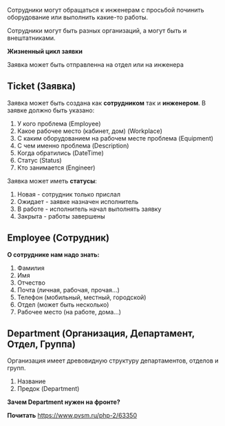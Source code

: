 Сотрудники могут обращаться к инженерам с просьбой починить оборудование или выполнить какие-то работы. 

Сотрудники могут быть разных организаций, а могут быть и внештатниками.







**Жизненный цикл заявки**



Заявка может быть отправленна на отдел или на инженера



## Ticket (Заявка)

Заявка может быть создана как **сотрудником** так и **инженером**. 
В заявке должно быть указано:
1. У кого проблема (Employee)
2. Какое рабочее место (кабинет, дом) (Workplace)
3. С каким оборудованием на рабочем месте проблема (Equipment)
4. С чем именно проблема (Description)
5. Когда обратились (DateTime)
6. Статус (Status)
7. Кто занимается (Engineer)


Заявка может иметь **статусы**:
1. Новая - сотрудник только прислал
2. Ожидает - заявке назначен исполнитель
3. В работе - исполнитель начал выполнять заявку
4. Закрыта - работы завершены



## Employee (Сотрудник)

**О сотруднике нам надо знать:**
1. Фамилия
2. Имя
3. Отчество
4. Почта (личная, рабочая, прочая...)
5. Телефон (мобильный, местный, городской)
6. Отдел (может быть  несколько)
7. Рабочее место (на работе, дома...)
   


## Department (Организация, Департамент, Отдел, Группа)

Организация имеет древовидную структуру департаментов, отделов и групп.

1. Название
2. Предок (Department)


**Зачем Department нужен на фронте?**





**Почитать**
https://www.pvsm.ru/php-2/63350